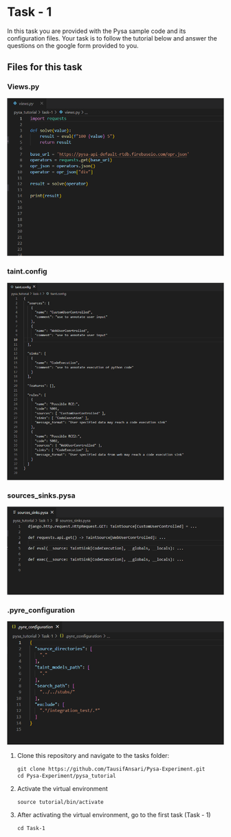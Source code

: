 # Task - 1

In this task you are provided with the Pysa sample code and its configuration files. Your task is to follow the tutorial below and answer the questions on the google form provided to you.

## Files for this task

### Views.py

<p align="center">
  <img src="images/a1.png" width="620px">
</p>

### taint.config

<p align="center">
  <img src="images/a2.png" width="620px">
</p>

### sources_sinks.pysa

<p align="center">
  <img src="images/a3.png" width="620px">
</p>

### .pyre_configuration

<p align="center">
  <img src="images/a4.png" width="620px">
</p>

1. Clone this repository and navigate to the tasks folder:

   ```
   git clone https://github.com/TausifAnsari/Pysa-Experiment.git
   cd Pysa-Experiment/pysa_tutorial
   ```

2. Activate the virtual environment

      ```
      source tutorial/bin/activate
      ```

3. After activating the virtual environment, go to the first task (Task - 1)

   ```
   cd Task-1
   ```
